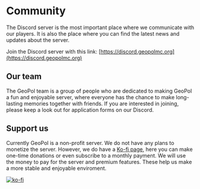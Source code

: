# Community

The Discord server is the most important place where we communicate with our players. It is also the place where you can find the latest news and updates about the server.

Join the Discord server with this link: [https://discord.geopolmc.org](https://discord.geopolmc.org)

## Our team

The GeoPol team is a group of people who are dedicated to making GeoPol a fun and enjoyable server, where everyone has the chance to make long-lasting memories together with friends. If you are interested in joining, please keep a look out for application forms on our Discord.

## Support us

Currently GeoPol is a non-profit server. We do not have any plans to monetize the server. However, we do have a [Ko-fi page](https://ko-fi.com/geopolmc), here you can make one-time donations or even subscribe to a monthly payment. We will use the money to pay for the server and premium features. These help us make a more stable and enjoyable enviroment.

[![ko-fi](https://ko-fi.com/img/githubbutton_sm.svg)](https://ko-fi.com/B0B7HDTGR)